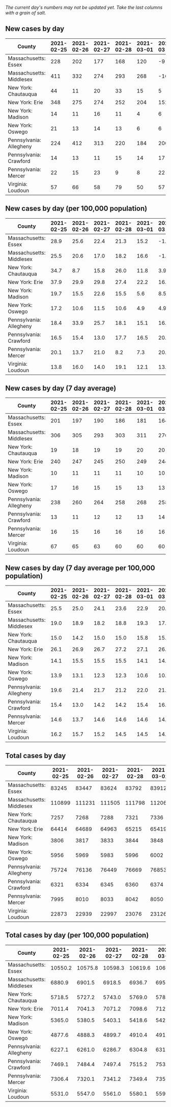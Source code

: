 _The current day's numbers may not be updated yet. Take the last columns with a grain of salt._
## New cases by day

| County | 2021-02-25 | 2021-02-26 | 2021-02-27 | 2021-02-28 | 2021-03-01 | 2021-03-02 | 2021-03-03 |
| --- | --- | --- | --- | --- | --- | --- | --- |
| Massachusetts: Essex | 228 | 202 | 177 | 168 | 120 | -9 |  |
| Massachusetts: Middlesex | 411 | 332 | 274 | 293 | 268 | -16 |  |
| New York: Chautauqua | 44 | 11 | 20 | 33 | 15 | 5 | 20 |
| New York: Erie | 348 | 275 | 274 | 252 | 204 | 152 | 218 |
| New York: Madison | 14 | 11 | 16 | 11 | 4 | 6 | 9 |
| New York: Oswego | 21 | 13 | 14 | 13 | 6 | 6 | 30 |
| Pennsylvania: Allegheny | 224 | 412 | 313 | 220 | 184 | 200 | 186 |
| Pennsylvania: Crawford | 14 | 13 | 11 | 15 | 14 | 17 | 21 |
| Pennsylvania: Mercer | 22 | 15 | 23 | 9 | 8 | 22 | 36 |
| Virginia: Loudoun | 57 | 66 | 58 | 79 | 50 | 57 | 38 |

## New cases by day (per 100,000 population)

| County | 2021-02-25 | 2021-02-26 | 2021-02-27 | 2021-02-28 | 2021-03-01 | 2021-03-02 | 2021-03-03 |
| --- | --- | --- | --- | --- | --- | --- | --- |
| Massachusetts: Essex | 28.9 | 25.6 | 22.4 | 21.3 | 15.2 | -1.1 |  |
| Massachusetts: Middlesex | 25.5 | 20.6 | 17.0 | 18.2 | 16.6 | -1.0 |  |
| New York: Chautauqua | 34.7 | 8.7 | 15.8 | 26.0 | 11.8 | 3.9 | 15.8 |
| New York: Erie | 37.9 | 29.9 | 29.8 | 27.4 | 22.2 | 16.5 | 23.7 |
| New York: Madison | 19.7 | 15.5 | 22.6 | 15.5 | 5.6 | 8.5 | 12.7 |
| New York: Oswego | 17.2 | 10.6 | 11.5 | 10.6 | 4.9 | 4.9 | 24.6 |
| Pennsylvania: Allegheny | 18.4 | 33.9 | 25.7 | 18.1 | 15.1 | 16.4 | 15.3 |
| Pennsylvania: Crawford | 16.5 | 15.4 | 13.0 | 17.7 | 16.5 | 20.1 | 24.8 |
| Pennsylvania: Mercer | 20.1 | 13.7 | 21.0 | 8.2 | 7.3 | 20.1 | 32.9 |
| Virginia: Loudoun | 13.8 | 16.0 | 14.0 | 19.1 | 12.1 | 13.8 | 9.2 |

## New cases by day (7 day average)

| County | 2021-02-25 | 2021-02-26 | 2021-02-27 | 2021-02-28 | 2021-03-01 | 2021-03-02 | 2021-03-03 |
| --- | --- | --- | --- | --- | --- | --- | --- |
| Massachusetts: Essex | 201 | 197 | 190 | 186 | 181 | 164 |  |
| Massachusetts: Middlesex | 306 | 305 | 293 | 303 | 311 | 276 |  |
| New York: Chautauqua | 19 | 18 | 19 | 19 | 20 | 20 | 21 |
| New York: Erie | 240 | 247 | 245 | 250 | 249 | 244 | 246 |
| New York: Madison | 10 | 11 | 11 | 11 | 10 | 10 | 10 |
| New York: Oswego | 17 | 16 | 15 | 15 | 13 | 13 | 15 |
| Pennsylvania: Allegheny | 238 | 260 | 264 | 258 | 268 | 258 | 248 |
| Pennsylvania: Crawford | 13 | 11 | 12 | 12 | 13 | 14 | 15 |
| Pennsylvania: Mercer | 16 | 15 | 16 | 16 | 16 | 16 | 19 |
| Virginia: Loudoun | 67 | 65 | 63 | 60 | 60 | 60 | 58 |

## New cases by day (7 day average per 100,000 population)

| County | 2021-02-25 | 2021-02-26 | 2021-02-27 | 2021-02-28 | 2021-03-01 | 2021-03-02 | 2021-03-03 |
| --- | --- | --- | --- | --- | --- | --- | --- |
| Massachusetts: Essex | 25.5 | 25.0 | 24.1 | 23.6 | 22.9 | 20.8 |  |
| Massachusetts: Middlesex | 19.0 | 18.9 | 18.2 | 18.8 | 19.3 | 17.1 |  |
| New York: Chautauqua | 15.0 | 14.2 | 15.0 | 15.0 | 15.8 | 15.8 | 16.5 |
| New York: Erie | 26.1 | 26.9 | 26.7 | 27.2 | 27.1 | 26.6 | 26.8 |
| New York: Madison | 14.1 | 15.5 | 15.5 | 15.5 | 14.1 | 14.1 | 14.1 |
| New York: Oswego | 13.9 | 13.1 | 12.3 | 12.3 | 10.6 | 10.6 | 12.3 |
| Pennsylvania: Allegheny | 19.6 | 21.4 | 21.7 | 21.2 | 22.0 | 21.2 | 20.4 |
| Pennsylvania: Crawford | 15.4 | 13.0 | 14.2 | 14.2 | 15.4 | 16.5 | 17.7 |
| Pennsylvania: Mercer | 14.6 | 13.7 | 14.6 | 14.6 | 14.6 | 14.6 | 17.4 |
| Virginia: Loudoun | 16.2 | 15.7 | 15.2 | 14.5 | 14.5 | 14.5 | 14.0 |

## Total cases by day

| County | 2021-02-25 | 2021-02-26 | 2021-02-27 | 2021-02-28 | 2021-03-01 | 2021-03-02 | 2021-03-03 |
| --- | --- | --- | --- | --- | --- | --- | --- |
| Massachusetts: Essex | 83245 | 83447 | 83624 | 83792 | 83912 | 83903 |  |
| Massachusetts: Middlesex | 110899 | 111231 | 111505 | 111798 | 112066 | 112050 |  |
| New York: Chautauqua | 7257 | 7268 | 7288 | 7321 | 7336 | 7341 | 7361 |
| New York: Erie | 64414 | 64689 | 64963 | 65215 | 65419 | 65571 | 65789 |
| New York: Madison | 3806 | 3817 | 3833 | 3844 | 3848 | 3854 | 3863 |
| New York: Oswego | 5956 | 5969 | 5983 | 5996 | 6002 | 6008 | 6038 |
| Pennsylvania: Allegheny | 75724 | 76136 | 76449 | 76669 | 76853 | 77053 | 77239 |
| Pennsylvania: Crawford | 6321 | 6334 | 6345 | 6360 | 6374 | 6391 | 6412 |
| Pennsylvania: Mercer | 7995 | 8010 | 8033 | 8042 | 8050 | 8072 | 8108 |
| Virginia: Loudoun | 22873 | 22939 | 22997 | 23076 | 23126 | 23183 | 23221 |

## Total cases by day (per 100,000 population)

| County | 2021-02-25 | 2021-02-26 | 2021-02-27 | 2021-02-28 | 2021-03-01 | 2021-03-02 | 2021-03-03 |
| --- | --- | --- | --- | --- | --- | --- | --- |
| Massachusetts: Essex | 10550.2 | 10575.8 | 10598.3 | 10619.6 | 10634.8 | 10633.6 |  |
| Massachusetts: Middlesex | 6880.9 | 6901.5 | 6918.5 | 6936.7 | 6953.3 | 6952.3 |  |
| New York: Chautauqua | 5718.5 | 5727.2 | 5743.0 | 5769.0 | 5780.8 | 5784.7 | 5800.5 |
| New York: Erie | 7011.4 | 7041.3 | 7071.2 | 7098.6 | 7120.8 | 7137.4 | 7161.1 |
| New York: Madison | 5365.0 | 5380.5 | 5403.1 | 5418.6 | 5424.2 | 5432.7 | 5445.4 |
| New York: Oswego | 4877.6 | 4888.3 | 4899.7 | 4910.4 | 4915.3 | 4920.2 | 4944.8 |
| Pennsylvania: Allegheny | 6227.1 | 6261.0 | 6286.7 | 6304.8 | 6319.9 | 6336.4 | 6351.7 |
| Pennsylvania: Crawford | 7469.1 | 7484.4 | 7497.4 | 7515.2 | 7531.7 | 7551.8 | 7576.6 |
| Pennsylvania: Mercer | 7306.4 | 7320.1 | 7341.2 | 7349.4 | 7356.7 | 7376.8 | 7409.7 |
| Virginia: Loudoun | 5531.0 | 5547.0 | 5561.0 | 5580.1 | 5592.2 | 5606.0 | 5615.2 |
